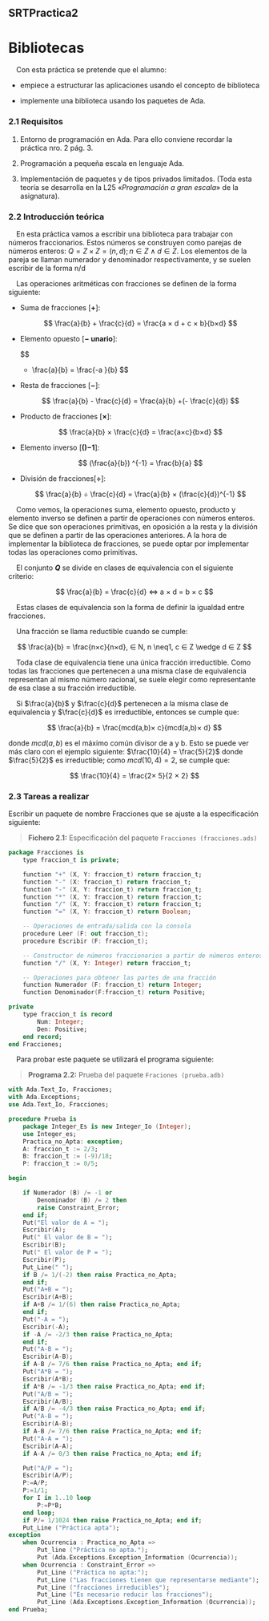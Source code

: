 ## SRTPractica2

# Bibliotecas

    Con esta práctica se pretende que el alumno:

* empiece a estructurar las aplicaciones usando el concepto de biblioteca 

* implemente una biblioteca usando los paquetes de Ada.

### 2.1 Requisitos

1. Entorno de programación en Ada. Para ello conviene recordar la práctica nro. 2 pág. 3.

2. Programación a pequeña escala en lenguaje Ada.

3. Implementación de paquetes y de tipos privados limitados. (Toda esta teoría se desarrolla en la L25 «*Programación a gran escala*» de la asignatura).

### 2.2 Introducción teórica

    En esta práctica vamos a escribir una biblioteca para trabajar con números fraccionarios. Estos números se construyen como parejas de números enteros: $Q = Z × Z = {(n, d); n ∈ Z \wedge d ∈ Z}$. Los elementos de la pareja se llaman numerador y denominador respectivamente, y se suelen escribir de la forma n/d

    Las operaciones aritméticas con fracciones se definen de la forma siguiente:

* Suma de fracciones [**+**]:
  
  $$
  \frac{a}{b} + \frac{c}{d} = \frac{a × d + c × b}{b×d} 
  $$

* Elemento opuesto [**− unario**]:
  
  $$
  - \frac{a}{b} = \frac{-a }{b} 
  $$

* Resta de fracciones [**−**]:
  
  $$
  \frac{a}{b} - \frac{c}{d} = \frac{a}{b} +(- \frac{c}{d}) 
  $$

* Producto de fracciones [**×**]: 
  
  $$
  \frac{a}{b} × \frac{c}{d} = \frac{a×c}{b×d}
  $$

* Elemento inverso [**()−1**]: 
  
  $$
  (\frac{a}{b}) ^{-1} = \frac{b}{a}
  $$

* División de fracciones[**÷**]:
  
  $$
  \frac{a}{b} ÷ \frac{c}{d} = \frac{a}{b} × (\frac{c}{d})^{-1}
  $$

    Como vemos, la operaciones suma, elemento opuesto, producto y elemento inverso se definen a partir de operaciones con números enteros. Se dice que son operaciones primitivas, en oposición a la resta y la división que se definen a partir de las operaciones anteriores. A la hora de implementar la biblioteca de fracciones, se puede optar por implementar todas las operaciones como primitivas.

    El conjunto ***Q*** se divide en clases de equivalencia con el siguiente criterio:   

$$
\frac{a}{b} = \frac{c}{d} ⇔ a × d = b × c
$$

    Estas clases de equivalencia son la forma de definir la igualdad entre fracciones. 

    Una fracción se llama reductible cuando se cumple:

$$
\frac{a}{b} = \frac{n×c}{n×d}, ∈ N, n \neq1, c ∈ Z \wedge d ∈ Z
$$

    Toda clase de equivalencia tiene una única fracción irreductible. Como todas las fracciones que pertenecen a una misma clase de equivalencia representan al mismo número racional, se suele elegir como representante de esa clase a su fracción irreductible.

    Si $\frac{a}{b}$ y $\frac{c}{d}$ pertenecen a la misma clase de equivalencia y $\frac{c}{d}$ es irreductible, entonces se cumple que:

$$
\frac{a}{b} = \frac{mcd(a,b)× c}{mcd(a,b)× d}
$$

donde $mcd(a, b)$ es el máximo común divisor de a y b. Esto se puede ver más claro con el ejemplo siguiente: $\frac{10}{4} = \frac{5}{2}$ donde $\frac{5}{2}$ es irreductible; como $mcd(10, 4) = 2$, se cumple que:

$$
\frac{10}{4} = \frac{2× 5}{2 × 2}
$$

### 2.3 Tareas a realizar

Escribir un paquete de nombre Fracciones que se ajuste a la especificación siguiente:

> **Fichero 2.1:** Especificación del paquete `Fracciones (fracciones.ads)`

```ada
package Fracciones is
    type fraccion_t is private;

    function "+" (X, Y: fraccion_t) return fraccion_t;
    function "-" (X: fraccion_t) return fraccion_t;
    function "-" (X, Y: fraccion_t) return fraccion_t;
    function "*" (X, Y: fraccion_t) return fraccion_t;
    function "/" (X, Y: fraccion_t) return fraccion_t;
    function "=" (X, Y: fraccion_t) return Boolean;

    -- Operaciones de entrada/salida con la consola
    procedure Leer (F: out fraccion_t);
    procedure Escribir (F: fraccion_t);

    -- Constructor de números fraccionarios a partir de números enteros
    function "/" (X, Y: Integer) return fraccion_t;

    -- Operaciones para obtener las partes de una fracción
    function Numerador (F: fraccion_t) return Integer;
    function Denominador(F:fraccion_t) return Positive;

private
    type fraccion_t is record
        Num: Integer;
        Den: Positive;
    end record;
end Fracciones;
```

    Para probar este paquete se utilizará el programa siguiente:

> **Programa 2.2:** Prueba del paquete `Fraciones (prueba.adb)`

```ada
with Ada.Text_Io, Fracciones;
with Ada.Exceptions;
use Ada.Text_Io, Fracciones;

procedure Prueba is
    package Integer_Es is new Integer_Io (Integer);
    use Integer_es;
    Practica_no_Apta: exception;
    A: fraccion_t := 2/3;
    B: fraccion_t := (-9)/18;
    P: fraccion_t := 0/5;

begin

    if Numerador (B) /= -1 or
        Denominador (B) /= 2 then
        raise Constraint_Error;
    end if;
    Put("El valor de A = ");
    Escribir(A);
    Put(" El valor de B = ");
    Escribir(B);
    Put(" El valor de P = ");
    Escribir(P);
    Put_Line(" ");
    if B /= 1/(-2) then raise Practica_no_Apta;
    end if;
    Put("A+B = ");
    Escribir(A+B);
    if A+B /= 1/(6) then raise Practica_no_Apta;
    end if;
    Put("-A = ");
    Escribir(-A);
    if -A /= -2/3 then raise Practica_no_Apta;
    end if;
    Put("A-B = ");
    Escribir(A-B);
    if A-B /= 7/6 then raise Practica_no_Apta; end if;
    Put("A*B = ");
    Escribir(A*B);
    if A*B /= -1/3 then raise Practica_no_Apta; end if;
    Put("A/B = ");
    Escribir(A/B);
    if A/B /= -4/3 then raise Practica_no_Apta; end if;
    Put("A-B = ");
    Escribir(A-B);
    if A-B /= 7/6 then raise Practica_no_Apta; end if;
    Put("A-A = ");
    Escribir(A-A);
    if A-A /= 0/3 then raise Practica_no_Apta; end if;

    Put("A/P = ");
    Escribir(A/P);
    P:=A/P;
    P:=1/1;
    for I in 1..10 loop
        P:=P*B;
    end loop;
    if P/= 1/1024 then raise Practica_no_Apta; end if;
    Put_Line ("Práctica apta");
exception
    when Ocurrencia : Practica_no_Apta =>
        Put_line ("Práctica no apta.");
        Put (Ada.Exceptions.Exception_Information (Ocurrencia));
    when Ocurrencia : Constraint_Error =>
        Put_Line ("Práctica no apta:");
        Put_Line ("Las fracciones tienen que representarse mediante");
        Put_Line ("fracciones irreducibles");
        Put_Line ("Es necesario reducir las fracciones");
        Put_Line (Ada.Exceptions.Exception_Information (Ocurrencia));
end Prueba;
```
